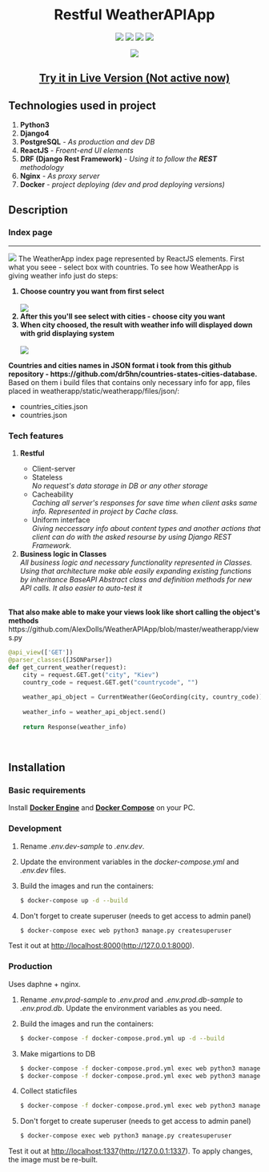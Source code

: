 <h1 align="center">Restful WeatherAPIApp</h1>
<p align = "center">
<a href = "https://github.com/django/django"><img src = "https://img.shields.io/badge/Django-4.0.2-green"></img></a>
<a href ="https://www.python.org/downloads/release/python-397/"><img src = "https://img.shields.io/badge/Python-3.9.7-green"></img></a>
<a href = "https://www.django-rest-framework.org/"><img src = "https://img.shields.io/badge/DRF-3.13.1-red"></img></a>
<a href = "https://reactjs.org/"><img src = "https://img.shields.io/badge/React-17.0.2-blue"></img></a>
</p>
<p align = center>
<a href = "http://vps-39294.vps-default-host.net/weatherapp/"><img src = "https://imgur.com/4uewx6i.jpeg"><img></a>
<h2 align = "center"><strong><a href = "http://vps-39294.vps-default-host.net/weatherapp/">Try it in Live Version (Not active now)</a></strong></h2>
</p>

<h2>Technologies used in project</h2>
<ol>
<li><strong>Python3</strong></li>
<li><strong>Django4</strong></li>
<li><strong>PostgreSQL</strong> - <i>As production and dev DB</i></li>
<li><strong>ReactJS</strong> - <i>Froent-end UI elements</i></li>
<li><strong>DRF (Django Rest Framework)</strong> - <i>Using it to follow the <strong>REST</strong> methodology</i></li>
<li><strong>Nginx</strong> - <i>As proxy server</i></li>
<li><strong>Docker</strong> - <i>project deploying (dev and prod deploying versions)</i></li>
</ol>

<h2>Description</h2>
<h3>Index page</h3>
<hr>
<img src = "https://github.com/AlexDolls/WeatherAPIApp/blob/master/screenshots_readme/index_page_country.png">
  The WeatherApp index page represented by ReactJS elements. First what you seee - select box with countries.
  To see how WeatherApp is giving weather info just do steps:
  <strong>
  <ol>
  <li> Choose country you want from first select</li>
  <br>
  <img src = "https://github.com/AlexDolls/WeatherAPIApp/blob/master/screenshots_readme/index_page_pop_list.png">
  <br>
  <li> After this you'll see select with cities - choose city you want</li>
  <li> When city choosed, the result with weather info will displayed down with grid displaying system</li>
  <br>
  <img src = "https://github.com/AlexDolls/WeatherAPIApp/blob/master/screenshots_readme/index_page_weather_info.png">  
  </ol>
  Countries and cities names in JSON format i took from this github repository - https://github.com/dr5hn/countries-states-cities-database.
  </strong>
  <br>
   Based on them i build files that contains only necessary info for app, files placed in weatherapp/static/weatherapp/files/json/:
  <ul>
  <li>countries_cities.json</li>
  <li>countries.json</li>
  </ul>
 
<h3>Tech features</h3>
<ol>
<li><strong>Restful</strong></li>
  <ul>
    <li>Client-server</li>
    <li>Stateless</li>
    <i>No request's data storage in DB or any other storage</i>
    <li>Cacheability</li>
    <i>Caching all server's responses for save time when client asks same info.
    Represented in project by Cache class.</i>
    <li>Uniform interface</li>
    <i>Giving neccessary info about content types and another actions that client can do with the asked resourse by using Django REST Framework.</i>
  </ul>
<li><strong>Business logic in Classes</strong></li>
<i>All business logic and necessary functionality represented in Classes. Using that architecture make able easily expanding existing functions
by inheritance BaseAPI Abstract class and definition methods for new API calls. It also easier to auto-test it </i>
</ol>
<br>
<strong>That also make able to make your views look like short calling the object's methods</strong>
https://github.com/AlexDolls/WeatherAPIApp/blob/master/weatherapp/views.py

```Python
@api_view(['GET'])
@parser_classes([JSONParser])   
def get_current_weather(request):
    city = request.GET.get("city", "Kiev")
    country_code = request.GET.get("countrycode", "")
    
    weather_api_object = CurrentWeather(GeoCording(city, country_code))
    
    weather_info = weather_api_object.send()
  
    return Response(weather_info)
```


<br>
<h2>Installation</h2>
<h3>Basic requirements</h3>
Install <a href = "https://docs.docker.com/get-docker/"><strong>Docker Engine</strong></a> and <a href = "https://docs.docker.com/compose/install/"><strong>Docker Compose</strong></a> on your PC.
<h3>Development</h3>

1. Rename *.env.dev-sample* to *.env.dev*.
1. Update the environment variables in the *docker-compose.yml* and *.env.dev* files.
1. Build the images and run the containers:

    ```bash
    $ docker-compose up -d --build
    ```
1. Don't forget to create superuser (needs to get access to admin panel)

    ```bash
    $ docker-compose exec web python3 manage.py createsuperuser
    ```

 Test it out at [http://localhost:8000](http://localhost:8000)(http://127.0.0.1:8000).
<h3>Production</h3>
Uses daphne + nginx.

1. Rename *.env.prod-sample* to *.env.prod* and *.env.prod.db-sample* to *.env.prod.db*. Update the environment variables as you need.
1. Build the images and run the containers:

    ```sh
    $ docker-compose -f docker-compose.prod.yml up -d --build
    ```
1. Make migartions to DB

    ```sh
    $ docker-compose -f docker-compose.prod.yml exec web python3 manage.py makemigrations
    $ docker-compose -f docker-compose.prod.yml exec web python3 manage.py migrate
    ```
   
1. Collect staticfiles
   
    ```sh
    $ docker-compose -f docker-compose.prod.yml exec web python3 manage.py collectstatic
    ```
1. Don't forget to create superuser (needs to get access to admin panel)

    ```bash
    $ docker-compose exec web python3 manage.py createsuperuser
    ```
Test it out at [http://localhost:1337](http://localhost:1337)(http://127.0.0.1:1337). To apply changes, the image must be re-built.
